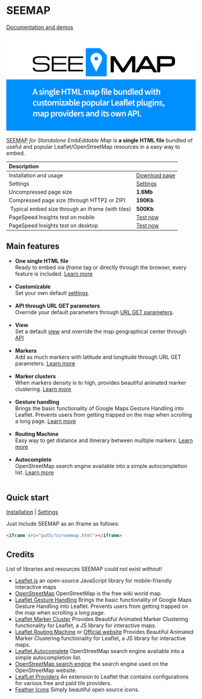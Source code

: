 # SEEMAP

[Documentation and demos](https://olivier3lanc.github.io/seemap/)

![A single HTML map file bundled with customizable popular Leaflet plugins, map providers and its own API](meta-image.png)

<abbr title="Standalone EmbEddable Map">SEEMAP</abbr> *for Standalone EmbEddable Map* is **a single HTML file** bundled of useful and popular Leaflet/OpenStreetMap resources in a easy way to embed.

| Description |  |
| :- | :- |
| Installation and usage | [Download page](https://olivier3lanc.github.io/seemap/installation.html) |
| Settings | [Settings](https://olivier3lanc.github.io/seemap/settings.html) |
| Uncompressed page size | **1.6Mb** |
| Compressed page size (through HTTP2 or ZIP) | **190Kb** |
| Typical embed size through an iframe (with tiles) | **500Kb** |
| PageSpeed Insights test on mobile | [Test now](https://pagespeed.web.dev/report?url=https%3A%2F%2Folivier3lanc.github.io%2Fseemap%2Fseemap.html&form_factor=mobile) |
| PageSpeed Insights test on desktop | [Test now](https://pagespeed.web.dev/report?url=https%3A%2F%2Folivier3lanc.github.io%2Fseemap%2Fseemap.html&form_factor=desktop) |

## Main features

* **One single HTML file** <br>Ready to embed via *iframe* tag or directly through the browser, every feature is included. [Learn more](https://olivier3lanc.github.io/seemap/)<br><br>
* **Customizable** <br>Set your own default [settings](https://olivier3lanc.github.io/seemap/settings.html).<br><br>
* **API through URL GET parameters** <br>Override your default parameters through [URL GET parameters](https://olivier3lanc.github.io/seemap/api.html).<br><br>
* **View** <br>Set a default [view](https://olivier3lanc.github.io/seemap/view.html) and override the map geographical center through [API](https://olivier3lanc.github.io/seemap/api.html)<br><br>
* **Markers** <br>Add as much markers with latitude and longitude through URL GET parameters. [Learn more](https://olivier3lanc.github.io/seemap/markers.html)<br><br>
* **Marker clusters** <br>When markers density is to high, provides beautiful animated marker clustering. [Learn more](https://olivier3lanc.github.io/seemap/markers-clusters.html)<br><br>
* **Gesture handling** <br>Brings the basic functionality of Google Maps Gesture Handling into Leaflet. Prevents users from getting trapped on the map when scrolling a long page. [Learn more](https://olivier3lanc.github.io/seemap/gesture-handling.html)<br><br>
* **Routing Machine** <br>Easy way to get distance and itinerary between multiple markers. [Learn more](https://olivier3lanc.github.io/seemap/routing.html)<br><br>
* **Autocomplete** <br>OpenStreetMap search engine available into a simple autocompletion list. [Learn more](https://olivier3lanc.github.io/seemap/autocomplete.html)<br><br>

## Quick start

[Installation](https://olivier3lanc.github.io/seemap/installation.html) | [Settings](https://olivier3lanc.github.io/seemap/settings.html)

Just include SEEMAP as an iframe as follows:

```html
<iframe src="path/to/seemap.html"></iframe>
```

## Credits

List of libraries and resources SEEMAP could not exist without!

* [Leaflet.js](https://leafletjs.com/) an open-source JavaScript library
for mobile-friendly interactive maps
* [OpenStreetMap](https://www.openstreetmap.org) OpenStreetMap is the free wiki world map.
* [Leaflet Gesture Handling](https://github.com/elmarquis/Leaflet.GestureHandling) Brings the basic functionality of Google Maps Gesture Handling into Leaflet. Prevents users from getting trapped on the map when scrolling a long page. 
* [Leaflet Marker Cluster](https://github.com/Leaflet/Leaflet.markercluster) Provides Beautiful Animated Marker Clustering functionality for Leaflet, a JS library for interactive maps.
* [Leaflet Routing Machine](https://github.com/perliedman/leaflet-routing-machine) or [Official website](https://www.liedman.net/leaflet-routing-machine/) Provides Beautiful Animated Marker Clustering functionality for Leaflet, a JS library for interactive maps.
* [Leaflet.Autocomplete](https://github.com/tomik23/Leaflet.Autocomplete) OpenStreetMap search engine available into a simple autocompletion list.
* [OpenStreetMap search engine](https://nominatim.openstreetmap.org/ui/search.html) the search engine used on the OpenStreetMap website.
* [LeafLet Providers](https://github.com/leaflet-extras/leaflet-providers) An extension to Leaflet that contains configurations for various free and paid tile providers.
* [Feather Icons](https://feathericons.com/) Simply beautiful open source icons.

